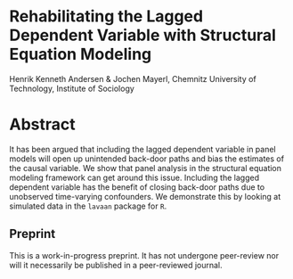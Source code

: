 # Rehabilitating the Lagged Dependent Variable with Structural Equation Modeling 
 
Henrik Kenneth Andersen & Jochen Mayerl, 
Chemnitz University of Technology,
Institute of Sociology 

# Abstract 
It has been argued that including the lagged dependent variable in panel models will open up unintended back-door paths and bias the estimates of the causal variable. We show that panel analysis in the structural equation modeling framework can get around this issue. Including the lagged dependent variable has the benefit of closing back-door paths due to unobserved time-varying confounders. We demonstrate this by looking at simulated data in the `lavaan` package for `R`.

## Preprint 

This is a work-in-progress preprint. It has not undergone peer-review nor will it necessarily be published in a peer-reviewed journal. 
